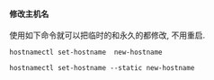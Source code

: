 #### 修改主机名

使用如下命令就可以把临时的和永久的都修改, 不用重启.

```
hostnamectl set-hostname  new-hostname

hostnamectl set-hostname --static new-hostname
```
